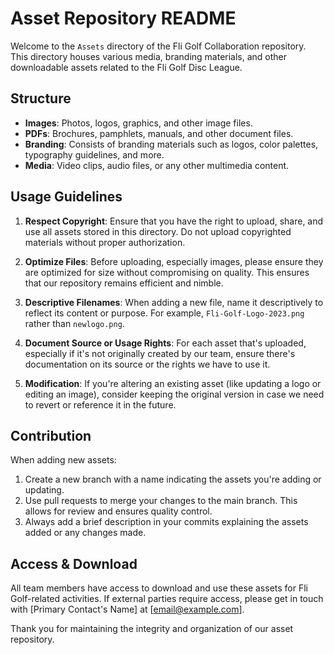 # Asset Repository README

Welcome to the `Assets` directory of the Fli Golf Collaboration repository. This directory houses various media, branding materials, and other downloadable assets related to the Fli Golf Disc League.

## Structure

- **Images**: Photos, logos, graphics, and other image files.
- **PDFs**: Brochures, pamphlets, manuals, and other document files.
- **Branding**: Consists of branding materials such as logos, color palettes, typography guidelines, and more.
- **Media**: Video clips, audio files, or any other multimedia content.

## Usage Guidelines

1. **Respect Copyright**: Ensure that you have the right to upload, share, and use all assets stored in this directory. Do not upload copyrighted materials without proper authorization.

2. **Optimize Files**: Before uploading, especially images, please ensure they are optimized for size without compromising on quality. This ensures that our repository remains efficient and nimble.
3. **Descriptive Filenames**: When adding a new file, name it descriptively to reflect its content or purpose. For example, `Fli-Golf-Logo-2023.png` rather than `newlogo.png`.

4. **Document Source or Usage Rights**: For each asset that's uploaded, especially if it's not originally created by our team, ensure there's documentation on its source or the rights we have to use it.

5. **Modification**: If you're altering an existing asset (like updating a logo or editing an image), consider keeping the original version in case we need to revert or reference it in the future.

## Contribution

When adding new assets:

1. Create a new branch with a name indicating the assets you're adding or updating.
2. Use pull requests to merge your changes to the main branch. This allows for review and ensures quality control.
3. Always add a brief description in your commits explaining the assets added or any changes made.

## Access & Download

All team members have access to download and use these assets for Fli Golf-related activities. If external parties require access, please get in touch with [Primary Contact's Name] at [email@example.com].

Thank you for maintaining the integrity and organization of our asset repository.
